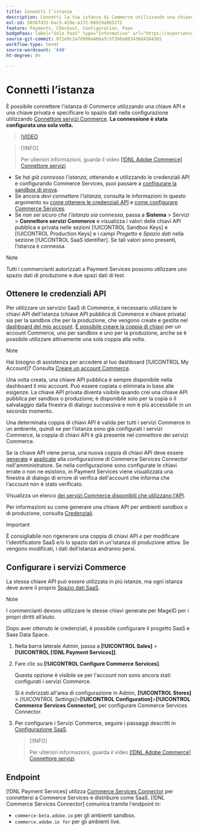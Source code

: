 ```yaml
---
title: Connetti l’istanza
description: Connetti la tua istanza di Commerce utilizzando una chiave API e una chiave privata e specifica lo spazio di dati nella configurazione.
exl-id: 5038fd31-bac5-419e-a172-66919a9b5272
feature: Payments, Checkout, Configuration, Paas
badgePaas: label="Solo PaaS" type="Informative" url="https://experienceleague.adobe.com/it/docs/commerce/user-guides/product-solutions" tooltip="Applicabile solo ai progetti Adobe Commerce on Cloud (infrastruttura PaaS gestita da Adobe) e ai progetti on-premise."
source-git-commit: 0f2e9c3a7d990a46bafc5f3b8a083436d42643b5
workflow-type: tm+mt
source-wordcount: '640'
ht-degree: 0%

---
```



# Connetti l’istanza

È possibile connettere l&#39;istanza di Commerce utilizzando una chiave API e una chiave privata e specificare lo spazio dati nella configurazione utilizzando [Connettore servizi Commerce](https://experienceleague.adobe.com/docs/commerce-merchant-services/user-guides/saas.html?lang=it). **La connessione è stata configurata una sola volta.**

>[!VIDEO](https://video.tv.adobe.com/v/3448025?captions=ita)

>[!INFO]
>
> Per ulteriori informazioni, guarda il video [[!DNL Adobe Commerce] Connettore servizi](https://experienceleague.adobe.com/docs/commerce-learn/tutorials/admin/adobe-commerce-services/configure-adobe-commerce-services-connector.html?lang=it).

* Se *hai già connesso l&#39;istanza*, ottenendo e utilizzando le credenziali API e configurando Commerce Services, puoi passare a [configurare la sandbox di prova](https://experienceleague.adobe.com/docs/commerce-merchant-services/payment-services/get-started/sandbox.html?lang=it).
* Se ancora *devi connettere l&#39;istanza*, consulta le informazioni in questo argomento su [come ottenere le credenziali API](#obtain-api-credentials) e [come configurare Commerce Services](#configure-commerce-services).
* Se *non sei sicuro che l&#39;istanza sia connessa*, passa a **Sistema** > Servizi > **Connettore servizi Commerce** e visualizza i valori delle chiavi API pubblica e privata nelle sezioni [!UICONTROL Sandbox Keys] e [!UICONTROL Production Keys] e i campi *Progetto* e *Spazio dati* nella sezione [!UICONTROL SaaS Identifier]. Se tali valori sono presenti, l’istanza è connessa.

>[!NOTE]
>
>Tutti i commercianti autorizzati a Payment Services possono utilizzare uno spazio dati di produzione e due spazi dati di test.

## Ottenere le credenziali API

Per utilizzare un servizio SaaS di Commerce, è necessario utilizzare le chiavi API dell&#39;istanza (chiave API pubblica di Commerce e chiave privata) sia per la sandbox che per la produzione, che vengono create e gestite nel [dashboard del mio account](https://account.magento.com/customer/account/login). [È possibile creare la coppia di chiavi](https://experienceleague.adobe.com/it/docs/commerce-admin/config/services/saas) per un account Commerce, uno per sandbox e uno per la produzione, anche se è possibile utilizzare attivamente una sola coppia alla volta.

>[!NOTE]
>
>Hai bisogno di assistenza per accedere al tuo dashboard [!UICONTROL My Account]? Consulta [Creare un account Commerce](https://experienceleague.adobe.com/it/docs/commerce-admin/start/commerce-account/commerce-account-create).

Una volta creata, una chiave API pubblica è sempre disponibile nella dashboard Il mio account. Può essere copiata o eliminata in base alle esigenze. La chiave API privata diventa visibile quando crei una chiave API pubblica per sandbox o produzione; è disponibile solo per la copia o il salvataggio dalla finestra di dialogo successiva e non è più accessibile in un secondo momento.

Una determinata coppia di chiavi API è valida per tutti i servizi Commerce in un ambiente, quindi se per l’istanza sono già configurati i servizi Commerce, la coppia di chiavi API è già presente nel connettore dei servizi Commerce.

Se la chiave API viene persa, una nuova coppia di chiavi API deve essere [generate](https://experienceleague.adobe.com/docs/commerce-merchant-services/payment-services/get-started/connect.html?lang=it#generate-an-api-key-and-private-key) e [applicate](https://experienceleague.adobe.com/docs/commerce-merchant-services/payment-services/get-started/connect.html?lang=it#configure-saas-project) alla configurazione di Commerce Services Connector nell&#39;amministratore. Se nella configurazione sono configurate le chiavi errate o non ne esistono, in Payment Services viene visualizzata una finestra di dialogo di errore di verifica dell&#39;account che informa che l&#39;account non è stato verificato.

Visualizza un elenco [dei servizi Commerce disponibili che utilizzano l&#39;API](https://experienceleague.adobe.com/it/docs/commerce-merchant-services/user-guides/integration-services/saas#availableservices).

Per informazioni su come generare una chiave API per ambienti sandbox o di produzione, consulta [Credenziali](https://experienceleague.adobe.com/docs/commerce-merchant-services/user-guides/saas.html?lang=it#apikey).

>[!IMPORTANT]
>
>È consigliabile non rigenerare una coppia di chiavi API *e* per modificare l&#39;identificatore SaaS e/o lo spazio dati in un&#39;istanza di produzione attiva. Se vengono modificati, i dati dell’istanza andranno persi.

## Configurare i servizi Commerce

La stessa chiave API può essere utilizzata in più istanze, ma ogni istanza deve avere il proprio [Spazio dati SaaS](https://experienceleague.adobe.com/docs/commerce-merchant-services/user-guides/saas.html?lang=it#saasenv).

>[!NOTE]
>
>I commercianti devono utilizzare le stesse chiavi generate per MageID per i propri diritti all’aiuto.

Dopo aver ottenuto le credenziali, è possibile configurare il progetto SaaS e Saas Data Space.

1. Nella barra laterale _Admin_, passa a **[!UICONTROL Sales]** > **[!UICONTROL [!DNL Payment Services]]**.
1. Fare clic su **[!UICONTROL Configure Commerce Services]**.

   Questa opzione è visibile se per l&#39;account non sono ancora stati configurati i servizi Commerce.

   Si è indirizzati all&#39;area di configurazione in Admin, **[!UICONTROL Stores]** > _[!UICONTROL Settings]_>**[!UICONTROL Configuration]**>**[!UICONTROL Commerce Services Connector]**, per configurare Commerce Services Connector.

1. Per configurare i Servizi Commerce, seguire i passaggi descritti in [Configurazione SaaS](https://experienceleague.adobe.com/docs/commerce-merchant-services/user-guides/integration-services/saas.html?lang=it#saasenv).

   >[!INFO]
   >
   > Per ulteriori informazioni, guarda il video [[!DNL Adobe Commerce] Connettore servizi](https://experienceleague.adobe.com/docs/commerce-learn/tutorials/admin/adobe-commerce-services/configure-adobe-commerce-services-connector.html?lang=it#configuration-faqs).

## Endpoint

[!DNL Payment Services] utilizza [Commerce Services Connector](https://experienceleague.adobe.com/docs/commerce-merchant-services/user-guides/saas.html?lang=it) per connettersi a Commerce Services e distribuire come SaaS. [!DNL Commerce Services Connector] comunica tramite l&#39;endpoint in:

* `commerce-beta.adobe.io` per gli ambienti sandbox.
* `commerce.adobe.io for` per gli ambienti live.
